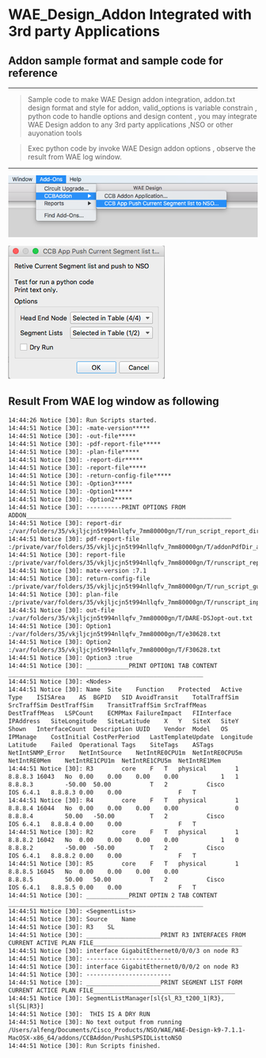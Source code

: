 # WAE_Design_Addon Integrated with 3rd party Applications

## Addon sample format and sample code for reference 

---- 
>Sample code to make WAE Design addon integration,
> addon.txt design format and style for addon,
 valid_options is variable constrain ,
 python code to handle options and design content , you may integrate WAE Design addon to any 3rd party applications ,NSO or other auyonation tools

 >Exec python code by invoke WAE Design addon options , observe the result from WAE log window.
----
![N|Solid](addon_menu_cap.png)

![N|Solid](addon_options_cap.png)
## Result From WAE log window as following
    
    14:44:26 Notice [30]: Run Scripts started.
    14:44:51 Notice [30]: -mate-version*****
    14:44:51 Notice [30]: -out-file*****
    14:44:51 Notice [30]: -pdf-report-file*****
    14:44:51 Notice [30]: -plan-file*****
    14:44:51 Notice [30]: -report-dir*****
    14:44:51 Notice [30]: -report-file*****
    14:44:51 Notice [30]: -return-config-file*****
    14:44:51 Notice [30]: -Option3*****
    14:44:51 Notice [30]: -Option1*****
    14:44:51 Notice [30]: -Option2*****
    14:44:51 Notice [30]: ----------PRINT OPTIONS FROM ADDON__________________________________________________________
    14:44:51 Notice [30]: report-dir :/var/folders/35/vkjljcjn5t994nllqfv_7mm80000gn/T/run_script_report_dir_30628/PushLSPSIDListtoNSO
    14:44:51 Notice [30]: pdf-report-file :/private/var/folders/35/vkjljcjn5t994nllqfv_7mm80000gn/T/addonPdfDir_alfeng/runscript_report_f30628.pdf
    14:44:51 Notice [30]: report-file :/private/var/folders/35/vkjljcjn5t994nllqfv_7mm80000gn/T/runscript_report.30628.txt
    14:44:51 Notice [30]: mate-version :7.1
    14:44:51 Notice [30]: return-config-file :/private/var/folders/35/vkjljcjn5t994nllqfv_7mm80000gn/T/run_script_gui_config.30628.txt
    14:44:51 Notice [30]: plan-file :/private/var/folders/35/vkjljcjn5t994nllqfv_7mm80000gn/T/runscript_input.30628.pln
    14:44:51 Notice [30]: out-file :/var/folders/35/vkjljcjn5t994nllqfv_7mm80000gn/T/DARE-DSJopt-out.txt
    14:44:51 Notice [30]: Option1 :/var/folders/35/vkjljcjn5t994nllqfv_7mm80000gn/T/e30628.txt
    14:44:51 Notice [30]: Option2 :/var/folders/35/vkjljcjn5t994nllqfv_7mm80000gn/T/F30628.txt
    14:44:51 Notice [30]: Option3 :true
    14:44:51 Notice [30]: ____________PRINT OPTION1 TAB CONTENT _______________________________________________________
    14:44:51 Notice [30]: <Nodes>
    14:44:51 Notice [30]: Name  Site    Function    Protected   Active  Type    ISISArea    AS  BGPID   SID AvoidTransit    TotalTraffSim   SrcTraffSim DestTraffSim    TransitTraffSim SrcTraffMeas    DestTraffMeas   LSPCount    ECMPMax FailureImpact   FIInterface IPAddress   SiteLongitude   SiteLatitude    X   Y   SiteX   SiteY   Shown   InterfaceCount  Description UUID    Vendor  Model   OS  IPManage    CostInitial CostPerPeriod   LastTemplateUpdate  Longitude   Latitude    Failed  Operational Tags    SiteTags    ASTags  NetIntSNMP_Error    NetIntSource    NetIntRE0CPU1m  NetIntRE0CPU5m  NetIntRE0Mem    NetIntRE1CPU1m  NetIntRE1CPU5m  NetIntRE1Mem
    14:44:51 Notice [30]: R3        core    F   T   physical        1   8.8.8.3 16043   No  0.00    0.00    0.00    0.00            1   1           8.8.8.3         -50.00  50.00           T   2           Cisco       IOS 6.4.1   8.8.8.3 0.00    0.00                F   T                                           
    14:44:51 Notice [30]: R4        core    F   T   physical        1   8.8.8.4 16044   No  0.00    0.00    0.00    0.00                0           8.8.8.4         50.00   -50.00          T   2           Cisco       IOS 6.4.1   8.8.8.4 0.00    0.00                F   T                                           
    14:44:51 Notice [30]: R2        core    F   T   physical        1   8.8.8.2 16042   No  0.00    0.00    0.00    0.00            1   0           8.8.8.2         -50.00  -50.00          T   2           Cisco       IOS 6.4.1   8.8.8.2 0.00    0.00                F   T                                           
    14:44:51 Notice [30]: R5        core    F   T   physical        1   8.8.8.5 16045   No  0.00    0.00    0.00    0.00                            8.8.8.5         50.00   50.00           T   2           Cisco       IOS 6.4.1   8.8.8.5 0.00    0.00                F   T                                           
    14:44:51 Notice [30]: ____________PRINT OPTIN 2 TAB CONTENT _______________________________________________________
    14:44:51 Notice [30]: <SegmentLists>
    14:44:51 Notice [30]: Source    Name
    14:44:51 Notice [30]: R3    SL
    14:44:51 Notice [30]: _____________________PRINT R3 INTERFACES FROM CURRENT ACTIVE PLAN FILE__________________________________________
    14:44:51 Notice [30]: interface GigabitEthernet0/0/0/3 on node R3
    14:44:51 Notice [30]: ------------------------
    14:44:51 Notice [30]: interface GigabitEthernet0/0/0/2 on node R3
    14:44:51 Notice [30]: ------------------------
    14:44:51 Notice [30]: _____________________PRINT SEGMENT LIST FORM CURRENT ACTICE PLAN FILE________________________________________
    14:44:51 Notice [30]: SegmentListManager[sl{sl_R3_t200_1|R3}, sl{SL|R3}]
    14:44:51 Notice [30]:  THIS IS A DRY RUN
    14:44:51 Notice [30]: No text output from running   /Users/alfeng/Documents/Cisco_Products/NSO/WAE/WAE-Design-k9-7.1.1-MacOSX-x86_64/addons/CCBAddon/PushLSPSIDListtoNSO
    14:44:51 Notice [30]: Run Scripts finished.
